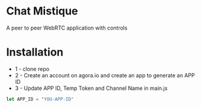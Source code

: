 # Chat Mistique
A peer to peer WebRTC application with controls

# Installation
* 1 - clone repo
* 2 - Create an account on agora.io and create an app to generate an APP ID
* 3 - Update APP ID, Temp Token and Channel Name in main.js
```javascript
let APP_ID = "YOU-APP-ID"
```
